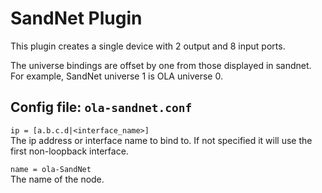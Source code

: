 SandNet Plugin
==============

This plugin creates a single device with 2 output and 8 input ports.

The universe bindings are offset by one from those displayed in sandnet. For
example, SandNet universe 1 is OLA universe 0.


## Config file: `ola-sandnet.conf`

`ip = [a.b.c.d|<interface_name>]`  
The ip address or interface name to bind to. If not specified it will use
the first non-loopback interface.

`name = ola-SandNet`  
The name of the node.
